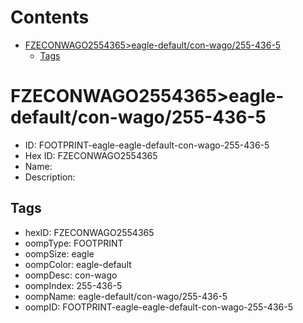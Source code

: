 



Contents
========

* [FZECONWAGO2554365>eagle-default/con-wago/255-436-5](#fzeconwago2554365eagle-defaultcon-wago255-436-5)
	* [Tags](#tags)

# FZECONWAGO2554365>eagle-default/con-wago/255-436-5

- ID: FOOTPRINT-eagle-eagle-default-con-wago-255-436-5
- Hex ID: FZECONWAGO2554365
- Name: 
- Description: 

## Tags

- hexID: FZECONWAGO2554365
- oompType: FOOTPRINT
- oompSize: eagle
- oompColor: eagle-default
- oompDesc: con-wago
- oompIndex: 255-436-5
- oompName: eagle-default/con-wago/255-436-5
- oompID: FOOTPRINT-eagle-eagle-default-con-wago-255-436-5
